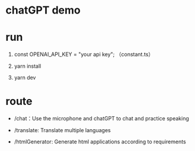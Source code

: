 # chatGPT demo

# run
1. const OPENAI_API_KEY = "your api key"; （constant.ts）

2. yarn install

3. yarn dev

# route

- /chat：Use the microphone and chatGPT to chat and practice speaking

- /translate: Translate multiple languages

- /htmlGenerator: Generate html applications according to requirements
